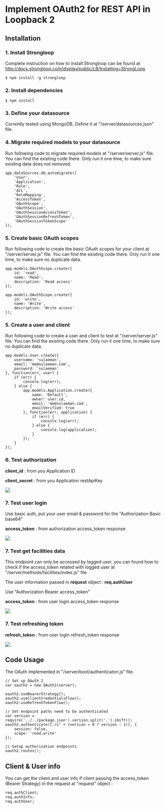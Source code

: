 Implement OAuth2 for REST API in Loopback 2
==========================

## Installation

### 1. Install Strongloop
Complete instruction on how to install Strongloop can be found at http://docs.strongloop.com/display/public/LB/Installing+StrongLoop
```
$ npm install -g strongloop
```

### 2. Install dependencies
```
$ npm install
```

### 3. Define your datasource
Currently tested using MongoDB. Define it at "/server/datasources.json" file.

### 4. Migrate required models to your datasource
Run following code to migrate required models at "/server/server.js" file. You can find the existing code there. Only run it one time, to make sure existing data does not removed.
```
app.dataSources.db.automigrate([
    'User', 
    'Application', 
    'Role', 
    'ACL', 
    'RoleMapping', 
    'AccessToken', 
    'OAuthScope', 
    'OAuthSession', 
    'OAuthSessionAccessToken', 
    'OAuthSessionRefreshToken', 
    'OAuthSessionTokenScope'
]);
```

### 5. Create basic OAuth scopes
Run following code to create the basic OAuth scopes for your client at "/server/server.js" file. You can find the existing code there. Only run it one time, to make sure no duplicate data.
```
app.models.OAuthScope.create({
    id: 'read',
    name: 'Read',
    description: 'Read access'
});

app.models.OAuthScope.create({
    id: 'write',
    name: 'Write',
    description: 'Write access'
});
```

### 5. Create a user and client
Run following code to create a user and client to test at "/server/server.js" file. You can find the existing code there. Only run it one time, to make sure no duplicate data.
```
app.models.User.create({
    username: 'sulaeman',
    email: 'me@sulaeman.com',
    password: 'sulaeman'
}, function(err, user) {
    if (err) {
        console.log(err);
    } else {
        app.models.Application.create({
            name: 'Default',
            owner: user.id,
            email: 'me@sulaeman.com',
            emailVerified: true
        }, function(err, application) {
            if (err) {
                console.log(err);
            } else {
                console.log(application);
            }
        });
    }
});
```

### 6. Test authorization
<p><strong>client_id</strong> : from you Application ID</p>
<p><strong>client_secret</strong> : from you Application restApiKey</p>

<img src="https://dl.dropboxusercontent.com/u/1550865/loopback-api-base/Authorization.png">

### 7. Test user login
<p>Use basic auth, put your user email & password for the "Authorization Basic base64"</p>
<p><strong>access_token</strong> : from authorization access_token response</p>

<img src="https://dl.dropboxusercontent.com/u/1550865/loopback-api-base/User-Login.png">

### 7. Test get facilities data
<p>This endpoint can only be accessed by logged user, you can found how to check if the access_token related with logged user at "/server/methods/facilities/index.js" file</p>
<p>The user information passed in <strong>request</strong> object : <strong>req.authUser</strong></p>
<p>Use "Authorization Bearer access_token"</p>
<p><strong>access_token</strong> : from user login access_token response</p>

<img src="https://dl.dropboxusercontent.com/u/1550865/loopback-api-base/Get-Facilities.png">

### 7. Test refreshing token
<strong>refresh_token</strong> : from user login refresh_token response</p>

<img src="https://dl.dropboxusercontent.com/u/1550865/loopback-api-base/Refresh-Token.png">

## Code Usage
The OAuth implemented in "/server/boot/authenticaton.js" file.
```
// Set up OAuth 2
var oauth2 = new OAuth2(server);

oauth2.useBearerStrategy();
oauth2.useClientCredentialsFlow();
oauth2.useRefreshTokenFlow();

// Set endpoint paths need to be authenticated
var version = require('../../package.json').version.split('.').shift();
oauth2.authenticate(['/v' + (version > 0 ? version : 1)], {
    session: false, 
    scope: 'read,write'
});

// Setup authorization endpoints
oauth2.routes();
```

## Client & User info
You can get the client and user info if client passing the access_token (Bearer Strategy) in the request at "request" object :
```
req.authClient;
req.authInfo;
req.authUser;
```